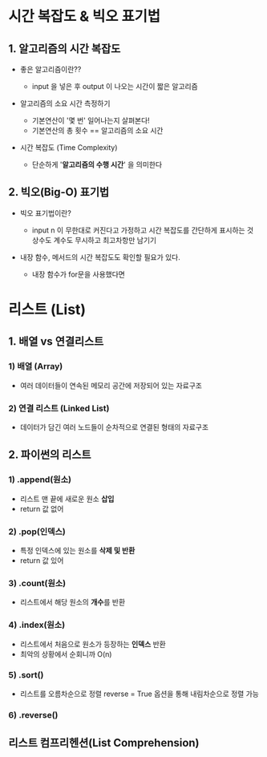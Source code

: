 # 시간 복잡도 & 빅오 표기법

## 1. 알고리즘의 시간 복잡도

- 좋은 알고리즘이란??
  - input 을 넣은 후 output 이 나오는 시간이 짧은 알고리즘

- 알고리즘의 소요 시간 측정하기
  - 기본연산이 '몇 번' 일어나는지 살펴본다!
  - 기본연산의 총 횟수 == 알고리즘의 소요 시간

- 시간 복잡도 (Time Complexity)
  - 단순하게 '**알고리즘의 수행 시간**' 을 의미한다

## 2. 빅오(Big-O) 표기법

- 빅오 표기법이란?
  - input n 이 무한대로 커진다고 가정하고 시간 복잡도를 간단하게 표시하는 것
    상수도 계수도 무시하고 최고차항만 남기기
  
- 내장 함수, 메서드의 시간 복잡도도 확인할 필요가 있다.
  - 내장 함수가 for문을 사용했다면 



# 리스트 (List)

## 1. 배열 vs 연결리스트

### 1) 배열 (Array)

- 여러 데이터들이 연속된 메모리 공간에 저장되어 있는 자료구조

### 2) 연결 리스트 (Linked List)

- 데이터가 담긴 여러 노드들이 순차적으로 연결된 형태의 자료구조



## 2. 파이썬의 리스트

### 1) .append(원소)

- 리스트 맨 끝에 새로운 원소 **삽입**
- return 값 없어

### 2) .pop(인덱스)

- 특정 인덱스에 있는 원소를 **삭제 및 반환**
- return 값 있어

### 3) .count(원소)

- 리스트에서 해당 원소의 **개수**를 반환

### 4) .index(원소)

- 리스트에서 처음으로 원소가 등장하는 **인덱스** 반환
- 최악의 상황에서 순회니까 O(n)

### 5) .sort()

- 리스트를 오름차순으로 정렬
  reverse = True 옵션을 통해 내림차순으로 정렬 가능

### 6) .reverse()



## 리스트 컴프리헨션(List Comprehension)

